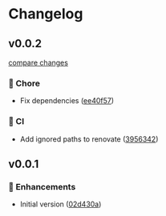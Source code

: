 # Changelog

## v0.0.2

[compare changes](https://github.com/jcamp-code/release-it-dotnet/compare/v0.0.1...v0.0.2)

### 🏡 Chore

- Fix dependencies ([ee40f57](https://github.com/jcamp-code/release-it-dotnet/commit/ee40f57))

### 🤖 CI

- Add ignored paths to renovate ([3956342](https://github.com/jcamp-code/release-it-dotnet/commit/3956342))

## v0.0.1

### 🚀 Enhancements

- Initial version ([02d430a](https://github.com/jcamp-code/release-it-dotnet/commit/02d430a))
